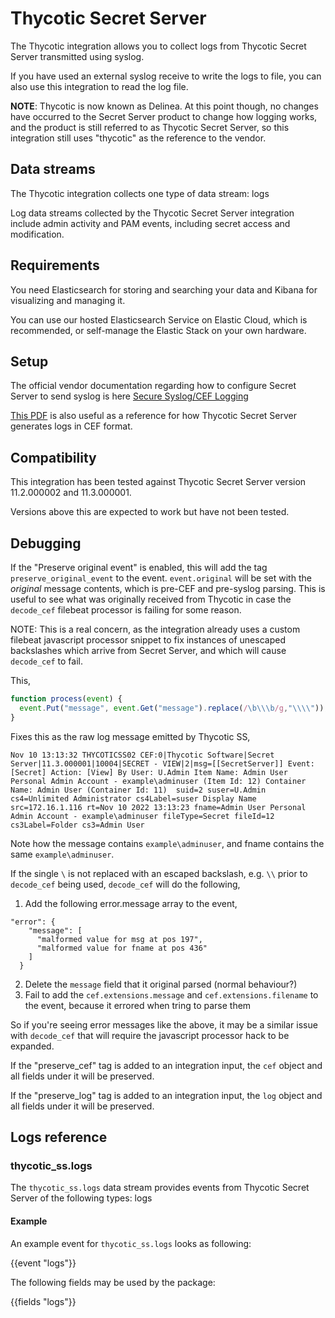 # Thycotic Secret Server

The Thycotic integration allows you to collect logs from Thycotic Secret Server transmitted using syslog.

If you have used an external syslog receive to write the logs to file, you can also use this integration to read the log file.

**NOTE**: Thycotic is now known as Delinea. At this point though, no changes have occurred to the Secret Server product to change how logging works, and the product is still referred to as Thycotic Secret Server, so this integration still uses "thycotic" as the reference to the vendor.

## Data streams

The Thycotic integration collects one type of data stream: logs

Log data streams collected by the Thycotic Secret Server integration include admin activity and PAM events, including secret access and modification.

## Requirements

You need Elasticsearch for storing and searching your data and Kibana for visualizing and managing it.

You can use our hosted Elasticsearch Service on Elastic Cloud, which is recommended, or self-manage the Elastic Stack on your own hardware.

## Setup

The official vendor documentation regarding how to configure Secret Server to send syslog is here [Secure Syslog/CEF Logging](https://docs.thycotic.com/secrets/current/events-and-alerts/secure-syslog-cef)


[This PDF](https://updates.thycotic.net/secretserver/documents/SS_SyslogIntegrationGuide.pdf) is also useful as a reference for how Thycotic Secret Server generates logs in CEF format.

## Compatibility

This integration has been tested against Thycotic Secret Server version 11.2.000002 and 11.3.000001.

Versions above this are expected to work but have not been tested.

## Debugging

If the "Preserve original event" is enabled, this will add the tag `preserve_original_event` to the event. `event.original` will be set with the *original* message contents, which is pre-CEF and pre-syslog parsing. This is useful to see what was originally received from Thycotic in case the `decode_cef` filebeat processor is failing for some reason.

NOTE: This is a real concern, as the integration already uses a custom filebeat javascript processor snippet to fix instances of unescaped backslashes which arrive from Secret Server, and which will cause `decode_cef` to fail.

This,

```javascript
function process(event) {
  event.Put("message", event.Get("message").replace(/\b\\\b/g,"\\\\"));
}
```

Fixes this as the raw log message emitted by Thycotic SS,

```
Nov 10 13:13:32 THYCOTICSS02 CEF:0|Thycotic Software|Secret Server|11.3.000001|10004|SECRET - VIEW|2|msg=[[SecretServer]] Event: [Secret] Action: [View] By User: U.Admin Item Name: Admin User Personal Admin Account - example\adminuser (Item Id: 12) Container Name: Admin User (Container Id: 11)  suid=2 suser=U.Admin cs4=Unlimited Administrator cs4Label=suser Display Name src=172.16.1.116 rt=Nov 10 2022 13:13:23 fname=Admin User Personal Admin Account - example\adminuser fileType=Secret fileId=12 cs3Label=Folder cs3=Admin User
```

Note how the message contains `example\adminuser`, and fname contains the same `example\adminuser`.

If the single `\` is not replaced with an escaped backslash, e.g. `\\` prior to `decode_cef` being used, `decode_cef` will do the following,

1. Add the following error.message array to the event,
```
"error": {
    "message": [
      "malformed value for msg at pos 197",
      "malformed value for fname at pos 436"
    ]
  }
```
2. Delete the `message` field that it original parsed (normal behaviour?)
3. Fail to add the `cef.extensions.message` and `cef.extensions.filename` to the event, because it errored when tring to parse them

So if you're seeing error messages like the above, it may be a similar issue with `decode_cef` that will require the javascript processor hack to be expanded.

If the "preserve_cef" tag is added to an integration input, the `cef` object and all fields under it will be preserved.

If the "preserve_log" tag is added to an integration input, the `log` object and all fields under it will be preserved.

## Logs reference

### thycotic_ss.logs

The `thycotic_ss.logs` data stream provides events from Thycotic Secret Server of the following types: logs

#### Example

An example event for `thycotic_ss.logs` looks as following:

{{event "logs"}}

The following fields may be used by the package:

{{fields "logs"}}
